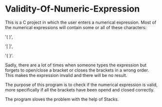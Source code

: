 # Validity-Of-Numeric-Expression
This is a C project in which the user enters a numerical expression. Most of the numerical expressions will contain some or all of these characters: 
  
  '( )',
   
  '[ ]',
  
  '{ }'.
  
  Sadly, there are a lot of times when someone types the expression but forgets to open/close a bracket or closes the brackets in a wrong order.
  This makes the expression invalid and there will be no result. 
  
  The purpose of this program is to check if the numerical expression is valid, more specifically if all the brackets have been opend and closed correctly.
  
  The program sloves the problem with the help of Stacks.
